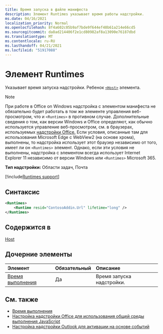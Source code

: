 ```yaml
---
title: Время запуска в файле манифеста
description: Элемент Runtimes указывает время работы надстройки.
ms.date: 04/16/2021
localization_priority: Normal
ms.openlocfilehash: 8f4a602c05b9af7bde9f644ef40b61a214e66cd5
ms.sourcegitcommit: da8ad214406f2e1cd80982af8a13090e76187dbd
ms.translationtype: MT
ms.contentlocale: ru-RU
ms.lasthandoff: 04/21/2021
ms.locfileid: "51917088"
---
```

# <a name="runtimes-element"></a>Элемент Runtimes

Указывает время запуска надстройки. Ребенок [`<Host>`](host.md) элемента.

> [!NOTE]
> При работе в Office on Windows надстройка с элементом манифеста не обязательно будет работать в том же элементе управления веб-просмотром, что и `<Runtimes>` в противном случае. Дополнительные сведения о том, как версии Windows и Office определяют, как обычно используется управление веб-просмотром, см. в браузерах, используемых [надстройки Office.](../../concepts/browsers-used-by-office-web-add-ins.md) Если условия, описанные там для использования Microsoft Edge с WebView2 (на основе хрома), выполнены, то надстройка использует этот браузер независимо от того, имеет ли он `<Runtimes>` элемент. Однако, если эти условия не выполнены, надстройка с элементом всегда использует Internet Explorer 11 независимо от версии Windows или `<Runtimes>` Microsoft 365.

**Тип надстройки:** Области задач, Почта

[!include[Runtimes support](../../includes/runtimes-note.md)]

## <a name="syntax"></a>Синтаксис

```XML
<Runtimes>
    <Runtime resid="ContosoAddin.Url" lifetime="long" />
</Runtimes>
```

## <a name="contained-in"></a>Содержится в

[Host](host.md)

## <a name="child-elements"></a>Дочерние элементы

|  Элемент |  Обязательный  |  Описание  |
|:-----|:-----|:-----|
| [Время выполнения](runtime.md) | Да |  Время запуска надстройки. |

## <a name="see-also"></a>См. также

- [Время выполнения](runtime.md)
- [Настройка надстройки Office для использования общей среды выполнения JavaScript](../../develop/configure-your-add-in-to-use-a-shared-runtime.md)
- [Настройка надстройки Outlook для активации на основе событий](../../outlook/autolaunch.md)
